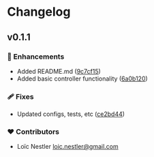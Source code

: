 # Changelog


## v0.1.1


### 🚀 Enhancements

- Added README.md ([9c7cf15](https://github.com/ubermanio/dom-attach/commit/9c7cf15))
- Added basic controller functionality ([6a0b120](https://github.com/ubermanio/dom-attach/commit/6a0b120))

### 🩹 Fixes

- Updated configs, tests, etc ([ce2bd44](https://github.com/ubermanio/dom-attach/commit/ce2bd44))

### ❤️ Contributors

- Loïc Nestler <loic.nestler@gmail.com>

